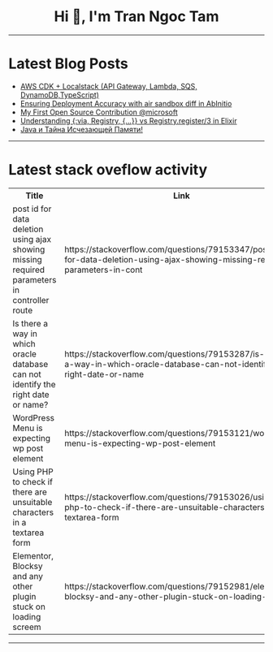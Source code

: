 <h1 align="center">Hi 👋, I'm Tran Ngoc Tam</h1>

---

# Latest Blog Posts 
<!-- BLOG-POST-LIST:START -->
- [AWS CDK + Localstack &lpar;API Gateway, Lambda, SQS, DynamoDB,TypeScript&rpar;](https://dev.to/gins_cyriac/aws-cdk-localstack-api-gateway-lambda-sqs-dynamodbtypescript-man)
- [Ensuring Deployment Accuracy with air sandbox diff in AbInitio](https://dev.to/somnathseeni/ensuring-deployment-accuracy-with-air-sandbox-diff-in-abinitio-pp2)
- [My First Open Source Contribution @microsoft](https://dev.to/inder4code/my-first-open-source-contribution-microsoft-542c)
- [Understanding {:via, Registry, {...}} vs Registry.register/3 in Elixir](https://dev.to/marknefedov/understanding-via-registry-vs-registryregister3-in-elixir-56go)
- [Java и Тайна Исчезающей Памяти!](https://dev.to/easycat/java-i-taina-ischiezaiushchiei-pamiati-2joa)
<!-- BLOG-POST-LIST:END -->

---

# Latest stack oveflow activity
<table>
  <tr><th>Title</th><th>Link</th></tr>
  <!-- STACKOVERFLOW:START --><tr><td>post id for data deletion using ajax showing missing required parameters in controller route</td><td>https://stackoverflow.com/questions/79153347/post-id-for-data-deletion-using-ajax-showing-missing-required-parameters-in-cont</td></tr><tr><td>Is there a way in which oracle database can not identify the right date or name?</td><td>https://stackoverflow.com/questions/79153287/is-there-a-way-in-which-oracle-database-can-not-identify-the-right-date-or-name</td></tr><tr><td>WordPress Menu is expecting wp post element</td><td>https://stackoverflow.com/questions/79153121/wordpress-menu-is-expecting-wp-post-element</td></tr><tr><td>Using PHP to check if there are unsuitable characters in a textarea form</td><td>https://stackoverflow.com/questions/79153026/using-php-to-check-if-there-are-unsuitable-characters-in-a-textarea-form</td></tr><tr><td>Elementor, Blocksy and any other plugin stuck on loading screem</td><td>https://stackoverflow.com/questions/79152981/elementor-blocksy-and-any-other-plugin-stuck-on-loading-screem</td></tr><!-- STACKOVERFLOW:END -->
</table>

---



